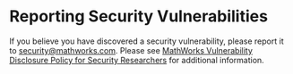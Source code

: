 # Reporting Security Vulnerabilities

If you believe you have discovered a security vulnerability, please report it to
[security@mathworks.com](mailto:security@mathworks.com). Please see
[MathWorks Vulnerability Disclosure Policy for Security Researchers](https://www.mathworks.com/company/aboutus/policies_statements/vulnerability-disclosure-policy.html)
for additional information.
